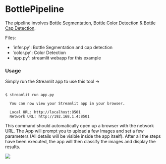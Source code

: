 # BottlePipeline

The pipeline involves [Bottle Segmentation](https://github.com/NimbleBoxAI/BottleSegmentation), [Bottle Color Detection](https://github.com/NimbleBoxAI/BottleColourDetector) & [Bottle Cap Detection](https://github.com/NimbleBoxAI/CapDetection).

Files:
- 'infer.py': Bottle Segmentation and cap detection
- 'color.py': Color Detection
- 'app.py': streamlit webapp for this example

### Usage

Simply run the Streamlit app to use this tool ->
```

$ streamlit run app.py

  You can now view your Streamlit app in your browser.

  Local URL: http://localhost:8501
  Network URL: http://192.168.1.4:8501

```
This command should automatically open up a browser with the network URL.
The App will prompt you to upload a few Images and set a few parameters (All details will be visible inside the app itself).
After all the steps have been executed, the app will then classify the images and display the results.

<img src="./usage.gif">

